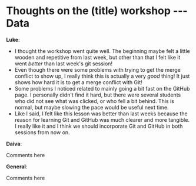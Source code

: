 Thoughts on the (title) workshop --- Data
=========================================

**Luke**:

- I thought the workshop went quite well.  The beginning maybe felt a
  little wooden and repetitive from last week, but other than that I
  felt like it went *better* than last week's git session!
- Even though there were some problems with trying to get the merge
  conflict to show up, I really think this is actually a very *good*
  thing!  It just shows how hard it is to get a merge conflict with
  Git!
- Some problems I noticed related to mainly going a bit fast on the
  GitHub page.  I personally didn't find it hard, but there were
  several students who did not see what was clicked, or who fell a bit
  behind.  This is normal, but maybe slowing the pace would be useful
  next time.
- Like I said, I felt like this lesson was better than last weeks
  because the reason for learning Git and GitHub was much clearer and
  more tangible.  I really like it and I think we should incorporate
  Git and GitHub in both sessions from now on.

**Daiva**:

Comments here

**General**:

Comments here
